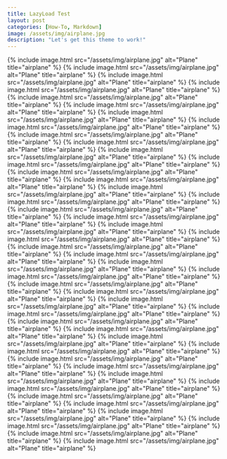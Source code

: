 ```yaml
---
title: LazyLoad Test
layout: post
categories: [How-To, Markdown]
image: /assets/img/airplane.jpg
description: "Let's get this theme to work!"
---
```


{% include image.html src="/assets/img/airplane.jpg" alt="Plane" title="airplane" %}
{% include image.html src="/assets/img/airplane.jpg" alt="Plane" title="airplane" %}
{% include image.html src="/assets/img/airplane.jpg" alt="Plane" title="airplane" %}
{% include image.html src="/assets/img/airplane.jpg" alt="Plane" title="airplane" %}
{% include image.html src="/assets/img/airplane.jpg" alt="Plane" title="airplane" %}
{% include image.html src="/assets/img/airplane.jpg" alt="Plane" title="airplane" %}
{% include image.html src="/assets/img/airplane.jpg" alt="Plane" title="airplane" %}
{% include image.html src="/assets/img/airplane.jpg" alt="Plane" title="airplane" %}
{% include image.html src="/assets/img/airplane.jpg" alt="Plane" title="airplane" %}
{% include image.html src="/assets/img/airplane.jpg" alt="Plane" title="airplane" %}
{% include image.html src="/assets/img/airplane.jpg" alt="Plane" title="airplane" %}
{% include image.html src="/assets/img/airplane.jpg" alt="Plane" title="airplane" %}
{% include image.html src="/assets/img/airplane.jpg" alt="Plane" title="airplane" %}
{% include image.html src="/assets/img/airplane.jpg" alt="Plane" title="airplane" %}
{% include image.html src="/assets/img/airplane.jpg" alt="Plane" title="airplane" %}
{% include image.html src="/assets/img/airplane.jpg" alt="Plane" title="airplane" %}
{% include image.html src="/assets/img/airplane.jpg" alt="Plane" title="airplane" %}
{% include image.html src="/assets/img/airplane.jpg" alt="Plane" title="airplane" %}
{% include image.html src="/assets/img/airplane.jpg" alt="Plane" title="airplane" %}
{% include image.html src="/assets/img/airplane.jpg" alt="Plane" title="airplane" %}
{% include image.html src="/assets/img/airplane.jpg" alt="Plane" title="airplane" %}
{% include image.html src="/assets/img/airplane.jpg" alt="Plane" title="airplane" %}
{% include image.html src="/assets/img/airplane.jpg" alt="Plane" title="airplane" %}
{% include image.html src="/assets/img/airplane.jpg" alt="Plane" title="airplane" %}
{% include image.html src="/assets/img/airplane.jpg" alt="Plane" title="airplane" %}
{% include image.html src="/assets/img/airplane.jpg" alt="Plane" title="airplane" %}
{% include image.html src="/assets/img/airplane.jpg" alt="Plane" title="airplane" %}
{% include image.html src="/assets/img/airplane.jpg" alt="Plane" title="airplane" %}
{% include image.html src="/assets/img/airplane.jpg" alt="Plane" title="airplane" %}
{% include image.html src="/assets/img/airplane.jpg" alt="Plane" title="airplane" %}
{% include image.html src="/assets/img/airplane.jpg" alt="Plane" title="airplane" %}
{% include image.html src="/assets/img/airplane.jpg" alt="Plane" title="airplane" %}
{% include image.html src="/assets/img/airplane.jpg" alt="Plane" title="airplane" %}
{% include image.html src="/assets/img/airplane.jpg" alt="Plane" title="airplane" %}
{% include image.html src="/assets/img/airplane.jpg" alt="Plane" title="airplane" %}
{% include image.html src="/assets/img/airplane.jpg" alt="Plane" title="airplane" %}
{% include image.html src="/assets/img/airplane.jpg" alt="Plane" title="airplane" %}
{% include image.html src="/assets/img/airplane.jpg" alt="Plane" title="airplane" %}
{% include image.html src="/assets/img/airplane.jpg" alt="Plane" title="airplane" %}
{% include image.html src="/assets/img/airplane.jpg" alt="Plane" title="airplane" %}
{% include image.html src="/assets/img/airplane.jpg" alt="Plane" title="airplane" %}
{% include image.html src="/assets/img/airplane.jpg" alt="Plane" title="airplane" %}
